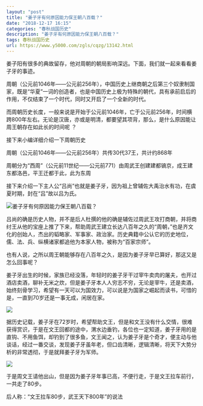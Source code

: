 ```yaml
---
layout: "post"
title: "姜子牙有何原因能力保王朝八百载？"
date: "2018-12-17 16:15"
categories: "春秋战国历史"
description: "姜子牙有何原因能力保王朝八百载？"
tags: 春秋战国历史
url: https://www.y5000.com/zgls/cqzg/13142.html
---
```






姜子阳有很多的典故留存，他对周朝的朝局影响深远。下面，我们就一起来看看姜子牙的事迹。

周朝（公元前1046年——公元前256年），中国历史上继商朝之后第三个奴隶制国家，既是“华夏”一词的创造者，也是中国历史上极为特殊的朝代，具有承前启后的作用，不仅结束了一个时代，同时又开启了一个全新的时代。

而周朝历史长度，一般来说是开始于公元前1046年，亡于公元前256年，时间横跨800年左右。无论是汉唐，亦或是明清，都要望其项背，那么，是什么原因能让周王朝存在如此长的时间呢
？

接下来小编详细介绍一下周朝历史

周朝（公元前1046年——公元前256年）共传30代37王，共计约868年

周朝分为“西周”（公元前11世纪——公元前771）由周武王创建建都镐京，成王建东都洛邑，平王迁都于此，此为东周

接下来介绍一下主人公“吕尚”也就是姜子牙，因为祖上曾辅佐大禹治水有功，在虞夏时期，封在“吕”故以吕为氏。

![姜子牙有何原因能力保王朝八百载？](/uploads/allimg/170210/6-1F2101H01B13.JPG)

吕尚的确是历史人物，并不是后人杜撰的他的确是辅佐过周武王攻打商朝，并将商纣王从他的宝座上推了下来，帮助周武王建立长达八百年之久的“周朝，”也是齐文化的创始人，杰出的韬略家、军事家、政治家。历史典籍中公认它的历史地位，儒、法、兵、纵横诸家都追他为本家人物，被称为“百家宗师”。

也有人说，之所以周王朝能够存在八百年之久，是因为姜子牙早已算好，那这又是怎么回事呢？

姜子牙出生的时候，家族已经没落，年轻时的姜子牙干过宰牛卖肉的屠夫，也开过酒店卖酒，聊补无米之炊，但是姜子牙本人人穷志不穷，无论是宰牛，还是卖酒，始终刻骨学习，希望有一天可以为国效力，可以说是为国家之崛起而读书，可惜的是，一直到70岁还是一事无成，闲居在家。

![](https://img.y5000.com/uploads/allimg/170210/1H2245944-0.jpg)

据历史记载，姜子牙在72岁时，希望帮助文王，但是和文王没有什么交情，很难获得赏识，于是在文王回都的途中，渭水边垂钓，各位也一定知道，姜子牙用的是直钩、不用鱼饵，却钓到了很多鱼，文王闻之，认为姜子牙是个奇才，便主动与他谈话，经过一番交谈，发现姜子牙虽年老，但口齿清晰，逻辑清晰，将天下大势分析的非常透彻，于是就拜姜子牙为军师。

![](https://img.y5000.com/uploads/allimg/170210/1H2246296-1.jpg)

于是周文王请他出山，但是因为姜子牙年事已高，不便行走，于是文王拉车前行，一共走了80步。

后人称：“文王拉车80步，武王天下800年”的说法
